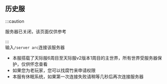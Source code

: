 ## 历史服
:::caution  

服务器已关闭，该页面仅供参考  

:::  
输入`/server arc`连接该服务器  
* 本服搭载了天际服6周目至天际服v2版本1周目的主世界，所有世界受服务器保护，仅供怀念查看  
* 如果您为老玩家，您可以找腐竹来申请权限  
* 本服有休眠系统，如果第一次连接失败请稍等几秒后再次连接服务器  